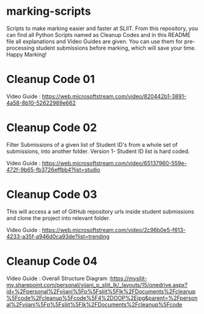# marking-scripts

Scripts to make marking easier and faster at SLIIT. From this repository, you can find all Python Scripts named as Cleanup Codes and in this README file all explanations and Video Guides are given. You can use them for pre-processing student submissions before marking, which will save your time. Happy Marking!

# Cleanup Code 01

Video Guide : https://web.microsoftstream.com/video/820442b1-3891-4a58-8b10-52622989e662

# Cleanup Code 02

Filter Submissions of a given list of Student ID's from a whole set of submissions, into another folder.
Version 1- Student ID list is hard coded.

Video Guide : https://web.microsoftstream.com/video/65137960-559e-472f-9b65-fb3726effbb4?list=studio

# Cleanup Code 03

This will access a set of GitHub repository urls inside student submissions and clone the project into relevant folder.

Video Guide : https://web.microsoftstream.com/video/2c96b0e5-f613-4233-a35f-a946d0ca93de?list=trending

# Cleanup Code 04

Video Guide :
Overall Structure Diagram :https://mysliit-my.sharepoint.com/personal/vijani_p_sliit_lk/_layouts/15/onedrive.aspx?id=%2Fpersonal%2Fvijani%5Fp%5Fsliit%5Flk%2FDocuments%2Fcleanup%5Fcode%2Fcleanup%5Fcode%5F4%2DOOP%2Ejpg&parent=%2Fpersonal%2Fvijani%5Fp%5Fsliit%5Flk%2FDocuments%2Fcleanup%5Fcode
